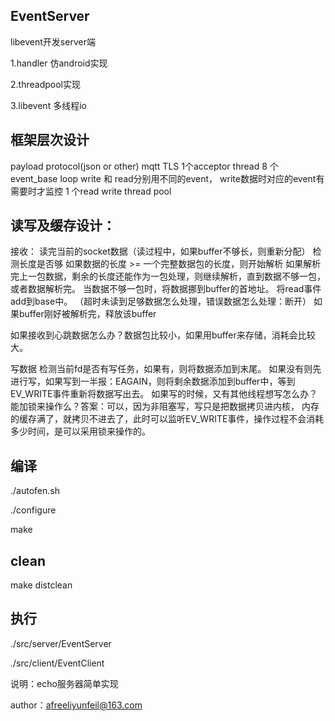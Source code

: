 ## EventServer
libevent开发server端

1.handler 仿android实现

2.threadpool实现

3.libevent 多线程io

## 框架层次设计
payload protocol(json or other) 
mqtt
TLS
1个acceptor thread
8 个 event_base loop
write 和 read分别用不同的event，
write数据时对应的event有需要时才监控
1 个read write thread pool


## 读写及缓存设计：
接收：
读完当前的socket数据（读过程中，如果buffer不够长，则重新分配）
检测长度是否够
如果数据的长度 >= 一个完整数据包的长度，则开始解析
如果解析完上一包数据，剩余的长度还能作为一包处理，则继续解析，直到数据不够一包，或者数据解析完。
当数据不够一包时，将数据挪到buffer的首地址。
将read事件add到base中。
（超时未读到足够数据怎么处理，错误数据怎么处理：断开）
如果buffer刚好被解析完，释放该buffer

如果接收到心跳数据怎么办？数据包比较小，如果用buffer来存储，消耗会比较大。

写数据
检测当前fd是否有写任务，如果有，则将数据添加到末尾。
如果没有则先进行写，如果写到一半报：EAGAIN，则将剩余数据添加到buffer中，等到EV_WRITE事件重新将数据写出去。
如果写的时候，又有其他线程想写怎么办？ 能加锁来操作么？答案：可以，因为非阻塞写，写只是把数据拷贝进内核，
内存的缓存满了，就拷贝不进去了，此时可以监听EV_WRITE事件，操作过程不会消耗多少时间，是可以采用锁来操作的。
                  
  
## 编译
./autofen.sh

./configure

make

## clean

make distclean

## 执行
./src/server/EventServer

./src/client/EventClient

说明：echo服务器简单实现

author：afreeliyunfeil@163.com
